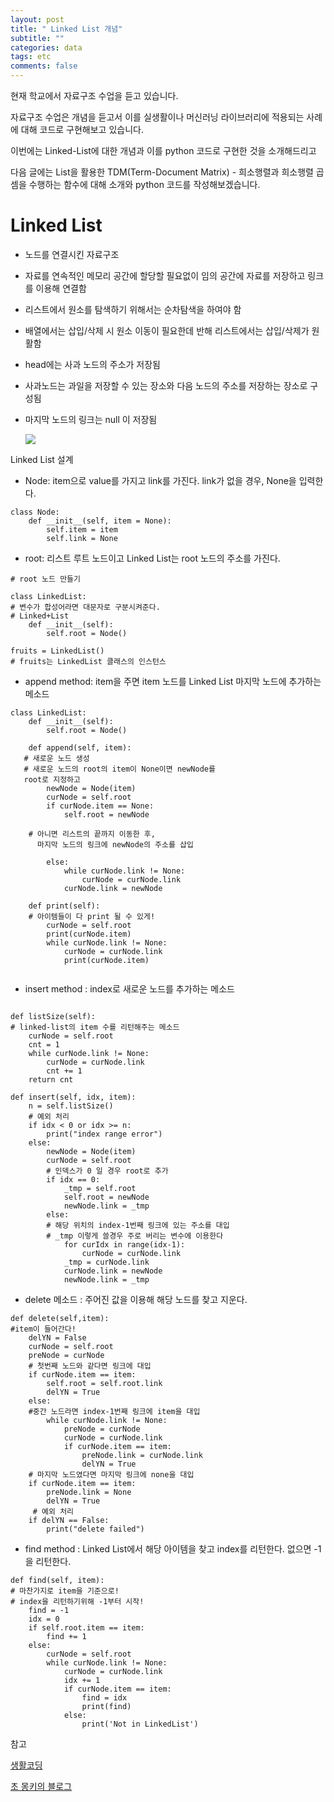 ```yaml
---
layout: post
title: " Linked List 개념"
subtitle: ""
categories: data
tags: etc
comments: false
---
```




현재 학교에서 자료구조 수업을 듣고 있습니다.

자료구조 수업은 개념을 듣고서 이를 실생활이나 머신러닝 라이브러리에 적용되는 사례에 대해 코드로 구현해보고 있습니다.



이번에는 Linked-List에 대한 개념과 이를 python 코드로 구현한 것을 소개해드리고 



다음 글에는 List을 활용한 TDM(Term-Document Matrix) - 희소행렬과 희소행렬 곱셈을 수행하는 함수에 대해 소개와 python 코드를 작성해보겠습니다.



# Linked List

- 노드를 연결시킨 자료구조

- 자료를 연속적인 메모리 공간에 할당할 필요없이 임의 공간에 자료를 저장하고 링크를 이용해 연결함

- 리스트에서 원소를 탐색하기 위해서는 순차탐색을 하여야 함

- 배열에서는 삽입/삭제 시 원소 이동이 필요한데 반해 리스트에서는 삽입/삭제가 원활함

- head에는 사과 노드의 주소가 저장됨

- 사과노드는 과일을 저장할 수 있는 장소와 다음 노드의 주소를 저장하는 장소로 구성됨

- 마지막 노드의 링크는 null 이 저장됨

  <img src="https://drive.google.com/uc?id=1hgU-79vThtZWe_0wWB0ZTGHmgmPtE020">





Linked List 설계

-  Node: item으로 value를 가지고 link를 가진다. link가 없을 경우, None을 입력한다.

```
class Node:
    def __init__(self, item = None):
        self.item = item
        self.link = None
```



 * root: 리스트 루트 노드이고 Linked List는 root 노드의 주소를 가진다.

```
# root 노드 만들기

class LinkedList: 
# 변수가 합성어라면 대문자로 구분시켜준다.
# Linked+List
    def __init__(self):
        self.root = Node()

fruits = LinkedList() 
# fruits는 LinkedList 클래스의 인스턴스
```



- append method: item을 주면 item 노드를 Linked List 마지막 노드에 추가하는 메소드

```
class LinkedList:
    def __init__(self):
        self.root = Node()

    def append(self, item):
   # 새로운 노드 생성 
   # 새로운 노드의 root의 item이 None이면 newNode를 
   root로 지정하고
        newNode = Node(item)
        curNode = self.root
        if curNode.item == None:
            self.root = newNode
            
    # 아니면 리스트의 끝까지 이동한 후,
      마지막 노드의 링크에 newNode의 주소를 삽입  
      
        else:
            while curNode.link != None:
                curNode = curNode.link
            curNode.link = newNode
    
    def print(self):
    # 아이템들이 다 print 될 수 있게!
        curNode = self.root
        print(curNode.item)
        while curNode.link != None:
            curNode = curNode.link
            print(curNode.item)
       
```



- insert method : index로 새로운 노드를 추가하는 메소드

```

def listSize(self):
# linked-list의 item 수를 리턴해주는 메소드
    curNode = self.root
    cnt = 1
    while curNode.link != None:
        curNode = curNode.link
        cnt += 1
    return cnt

def insert(self, idx, item):
    n = self.listSize()
    # 예외 처리
    if idx < 0 or idx >= n:
        print("index range error")
    else:
        newNode = Node(item)
        curNode = self.root
        # 인덱스가 0 일 경우 root로 추가
        if idx == 0:
            _tmp = self.root
            self.root = newNode
            newNode.link = _tmp
        else:
        # 해당 위치의 index-1번째 링크에 있는 주소를 대입
        # _tmp 이렇게 쓸경우 주로 버리는 변수에 이용한다
            for curIdx in range(idx-1):
                curNode = curNode.link
            _tmp = curNode.link
            curNode.link = newNode
            newNode.link = _tmp
```



- delete 메소드  : 주어진 값을 이용해 해당 노드를 찾고 지운다.

```
def delete(self,item): 
#item이 들어간다!
    delYN = False
    curNode = self.root
    preNode = curNode
    # 첫번째 노드와 같다면 링크에 대입
    if curNode.item == item:
        self.root = self.root.link
        delYN = True
    else:
    #중간 노드라면 index-1번째 링크에 item을 대입
        while curNode.link != None:
            preNode = curNode
            curNode = curNode.link
            if curNode.item == item:
                preNode.link = curNode.link
                delYN = True 
    # 마지막 노드였다면 마지막 링크에 none을 대입
    if curNode.item == item:
        preNode.link = None
        delYN = True
     # 예외 처리
    if delYN == False:
        print("delete failed")
```



- find method : Linked List에서 해당 아이템을 찾고 index를 리턴한다. 없으면 -1을 리턴한다. 

```
def find(self, item):
# 마찬가지로 item을 기준으로!
# index을 리턴하기위해 -1부터 시작!
    find = -1
    idx = 0
    if self.root.item == item:
        find += 1
    else:
        curNode = self.root
        while curNode.link != None:
            curNode = curNode.link
            idx += 1
            if curNode.item == item:
                find = idx
                print(find)
            else:
            	print('Not in LinkedList')
```



참고

[생활코딩](https://opentutorials.org/module/1335/8821)

[초 몽키의 블로그](https://wayhome25.github.io/cs/2017/04/17/cs-19/)

